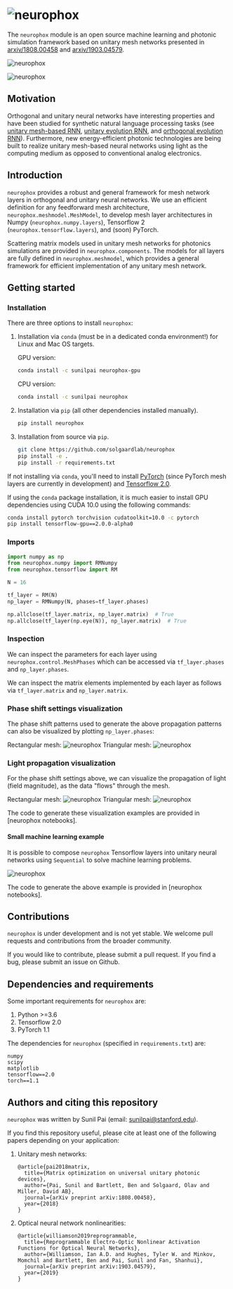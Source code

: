 # ![neurophox](https://user-images.githubusercontent.com/7623867/57964848-ae1b0000-78f0-11e9-8cc8-a9ba628c3a89.png)

The `neurophox` module is an open source machine learning and photonic simulation framework based on unitary mesh networks presented in [arxiv/1808.00458](https://arxiv.org/pdf/1808.00458.pdf) and [arxiv/1903.04579](https://arxiv.org/pdf/1903.04579.pdf).

![neurophox](https://user-images.githubusercontent.com/7623867/57964658-87a79580-78ed-11e9-8f1e-c4af30c32e65.gif)


![neurophox](https://user-images.githubusercontent.com/7623867/57976056-57fb9a80-798c-11e9-9aef-8d1f07af7ca7.gif)

## Motivation

Orthogonal and unitary neural networks have interesting properties and have been studied for synthetic natural language processing tasks (see [unitary mesh-based RNN](http://proceedings.mlr.press/v70/jing17a/jing17a.pdf), [unitary evolution RNN](https://arxiv.org/pdf/1511.06464.pdf), and [orthogonal evolution RNN](https://arxiv.org/pdf/1602.06662.pdf)). Furthermore, new energy-efficient photonic technologies are being built to realize unitary mesh-based neural networks using light as the computing medium as opposed to conventional analog electronics.

## Introduction

`neurophox` provides a robust and general framework for mesh network layers in orthogonal and unitary neural networks. We use an efficient definition for any feedforward mesh architecture, `neurophox.meshmodel.MeshModel`, to develop mesh layer architectures in Numpy (`neurophox.numpy.layers`), Tensorflow 2 (`neurophox.tensorflow.layers`), and (soon) PyTorch.

Scattering matrix models used in unitary mesh networks for photonics simulations are provided in `neurophox.components`. The models for all layers are fully defined in `neurophox.meshmodel`, which provides a general framework for efficient implementation of any unitary mesh network.

## Getting started

### Installation

There are three options to install `neurophox`:
1. Installation via `conda` (must be in a dedicated conda environment!) for Linux and Mac OS targets.

    GPU version:
    ```bash
    conda install -c sunilpai neurophox-gpu
    ```
    CPU version:
    ```bash
    conda install -c sunilpai neurophox
    ```
2. Installation via `pip` (all other dependencies installed manually).
    ```bash
    pip install neurophox
    ```
3. Installation from source via `pip`.
    ```bash
    git clone https://github.com/solgaardlab/neurophox
    pip install -e .
    pip install -r requirements.txt
    ```
    
If not installing via `conda`, you'll need to install [PyTorch](https://pytorch.org/) (since PyTorch mesh layers are currently in development) and [Tensorflow 2.0](https://www.tensorflow.org/versions/r2.0/api_docs/python/tf).

If using the `conda` package installation, it is much easier to install GPU dependencies using CUDA 10.0 using the following commands:
```bash
conda install pytorch torchvision cudatoolkit=10.0 -c pytorch
pip install tensorflow-gpu==2.0.0-alpha0
```

### Imports

```python
import numpy as np
from neurophox.numpy import RMNumpy
from neurophox.tensorflow import RM

N = 16

tf_layer = RM(N)
np_layer = RMNumpy(N, phases=tf_layer.phases)

np.allclose(tf_layer.matrix, np_layer.matrix)  # True
np.allclose(tf_layer(np.eye(N)), np_layer.matrix)  # True
```

### Inspection

We can inspect the parameters for each layer using `neurophox.control.MeshPhases` which can be accessed via `tf_layer.phases` and `np_layer.phases`.


We can inspect the matrix elements implemented by each layer as follows via `tf_layer.matrix` and `np_layer.matrix`.

### Phase shift settings visualization
The phase shift patterns used to generate the above propagation patterns can also be visualized by plotting `np_layer.phases`:

Rectangular mesh:
![neurophox](https://user-images.githubusercontent.com/7623867/57964850-aeb39680-78f0-11e9-8785-e6e46c705b34.png)
Triangular mesh:
![neurophox](https://user-images.githubusercontent.com/7623867/57964852-aeb39680-78f0-11e9-8a5c-d08e9f6dce89.png)


### Light propagation visualization

For the phase shift settings above, we can visualize the propagation of light (field magnitude), as the data "flows" through the mesh.

Rectangular mesh:
![neurophox](https://user-images.githubusercontent.com/7623867/57964851-aeb39680-78f0-11e9-9ff3-41e8cebd25a6.png)
Triangular mesh:
![neurophox](https://user-images.githubusercontent.com/7623867/57964853-aeb39680-78f0-11e9-8cd4-1364d2cec339.png)


The code to generate these visualization examples are provided in [neurophox notebooks].


#### Small machine learning example

It is possible to compose `neurophox` Tensorflow layers into unitary neural networks using `Sequential` to solve machine learning problems.

![neurophox](https://user-images.githubusercontent.com/7623867/57964849-ae1b0000-78f0-11e9-941f-92682ad460c8.png)

The code to generate the above example is provided in [neurophox notebooks].

## Contributions

`neurophox` is under development and is not yet stable. We welcome pull requests and contributions from the broader community.

If you would like to contribute, please submit a pull request. If you find a bug, please submit an issue on Github.

## Dependencies and requirements

Some important requirements for `neurophox` are:
1. Python >=3.6
2. Tensorflow 2.0
3. PyTorch 1.1

The dependencies for `neurophox` (specified in `requirements.txt`) are:
```text
numpy
scipy
matplotlib
tensorflow==2.0
torch==1.1
```

## Authors and citing this repository
`neurophox` was written by Sunil Pai (email: sunilpai@stanford.edu).

If you find this repository useful, please cite at least one of the following papers depending on your application:
1. Unitary mesh networks:
    ```text
    @article{pai2018matrix,
      title={Matrix optimization on universal unitary photonic devices},
      author={Pai, Sunil and Bartlett, Ben and Solgaard, Olav and Miller, David AB},
      journal={arXiv preprint arXiv:1808.00458},
      year={2018}
    }
    ```
2. Optical neural network nonlinearities:
    ```text
    @article{williamson2019reprogrammable,
      title={Reprogrammable Electro-Optic Nonlinear Activation Functions for Optical Neural Networks},
      author={Williamson, Ian A.D. and Hughes, Tyler W. and Minkov, Momchil and Bartlett, Ben and Pai, Sunil and Fan, Shanhui},
      journal={arXiv preprint arXiv:1903.04579},
      year={2019}
    }
    ```
